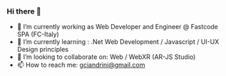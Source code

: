 ### Hi there 👋

- 🔭 I’m currently working as Web Developer and Engineer @ Fastcode SPA (FC-Italy)
- 🌱 I’m currently learning : .Net Web Development / Javascript / UI-UX Design principles 
- 👯 I’m looking to collaborate on: Web / WebXR (AR-JS Studio)
- 📫 How to reach me: gciandrini@gmail.com 
